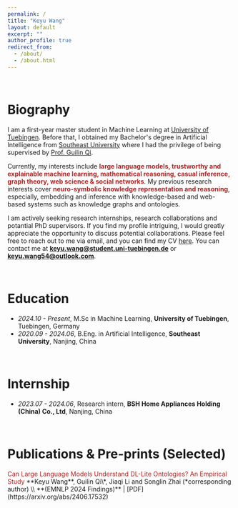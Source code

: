 ```yaml
---
permalink: /
title: "Keyu Wang"
layout: default
excerpt: ""
author_profile: true
redirect_from: 
  - /about/
  - /about.html
---
```


<span class='anchor' id='about-me'></span>

<br>

# Biography

I am a first-year master student in Machine Learning at [University of Tuebingen]([[https://uni-tuebingen.de/en/]]). Before that, I obtained my Bachelor's degree in Artificial Intelligence from [Southeast University](https://www.seu.edu.cn/) where I had the privilege of being supervised by [Prof. Guilin Qi](https://scholar.google.com/citations?user=1gw3LJQAAAAJ&hl=zh-CN). 

Currently, my interests include <font color='FireBrick'><strong>large language models, trustworthy and explainable machine learning, mathematical reasoning, casual inference, graph theory, web science & social networks</strong></font>. My previous research interests cover <font color='FireBrick'><strong>neuro-symbolic knowledge representation and reasoning</strong></font>, especially, embedding and inference with knowledge-based and web-based systems such as knowledge graphs and ontologies.

I am actively seeking research internships, research collaborations and potantial PhD supervisors. If you find my profile intriguing, I would greatly appreciate the opportunity to discuss potential collaborations. Please feel free to reach out to me via email, and you can find my CV [here](https://raw.githubusercontent.com/keyu-wang-2002/keyu-wang-2002.github.io/master/docs/CV.pdf). You can contact me at​ ​**keyu.wang@student.uni-tuebingen.de** or **keyu.wang54@outlook.com**.

<br>



# Education

- *2024.10 - Present*, M.Sc in Machine Learning, **University of Tuebingen**, Tuebingen, Germany
- *2020.09 - 2024.06*, B.Eng. in Artificial Intelligence, **Southeast University**, Nanjing, China

<br>


# Internship
- *2023.07 - 2024.06*, Research intern, **BSH Home Appliances Holding (China) Co., Ltd**, Nanjing, China


<br>

# Publications & Pre-prints (Selected)

<div class='paper-box-text' markdown="1">
<font color='FireBrick'> Can Large Language Models Understand DL-Lite Ontologies? An Empirical Study </font>
**Keyu Wang**, Guilin Qi\*, Jiaqi Li and Songlin Zhai (*corresponding author) \\
**(EMNLP 2024 Findings)** | [PDF](https://arxiv.org/abs/2406.17532)
</div>

<br>



<div style="height: 75px;"></div>
